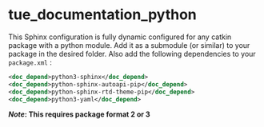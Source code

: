 # tue_documentation_python

This Sphinx configuration is fully dynamic configured for any catkin package with a python module. Add it as a submodule (or similar) to your package in the desired folder. Also add the following dependencies to your `package.xml` :

```xml
<doc_depend>python3-sphinx</doc_depend>
<doc_depend>python-sphinx-autoapi-pip</doc_depend>
<doc_depend>python-sphinx-rtd-theme-pip</doc_depend>
<doc_depend>python3-yaml</doc_depend>
```

**_Note_: This requires package format 2 or 3**
